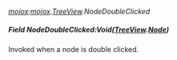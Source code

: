 _[mojox](../../modules/mojox/mojox-module.md):[mojox](../../modules/mojox/mojox-module.md).[TreeView](../../modules/mojox/mojox-treeview.md).NodeDoubleClicked_
##### Field NodeDoubleClicked:Void([TreeView](../../modules/mojox/mojox-treeview.md).[Node](../../modules/mojox/mojox-treeview-node.md))
Invoked when a node is double clicked.

